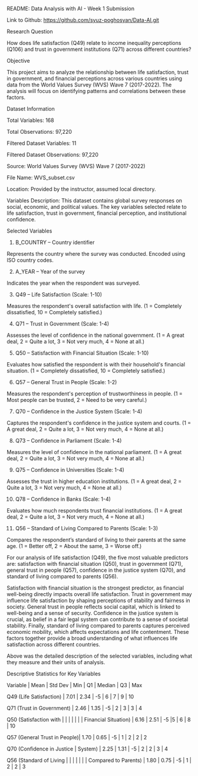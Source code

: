 README: Data Analysis with AI - Week 1 Submission

Link to Github: https://github.com/syuz-poghosyan/Data-AI.git

Research Question

How does life satisfaction (Q49) relate to income inequality perceptions (Q106) and trust in government institutions (Q71) across different countries?


Objective

This project aims to analyze the relationship between life satisfaction, trust in government, and financial perceptions across various countries using data from the World Values Survey (WVS) Wave 7 (2017-2022). The analysis will focus on identifying patterns and correlations between these factors.


Dataset Information

Total Variables: 168

Total Observations: 97,220

Filtered Dataset Variables: 11

Filtered Dataset Observations: 97,220

Source: World Values Survey (WVS) Wave 7 (2017-2022)

File Name: WVS_subset.csv

Location: Provided by the instructor, assumed local directory.


Variables Description: This dataset contains global survey responses on social, economic, and political values. The key variables selected relate to life satisfaction, trust in government, financial perception, and institutional confidence.

Selected Variables

1. B_COUNTRY – Country identifier

Represents the country where the survey was conducted. Encoded using ISO country codes.

2. A_YEAR – Year of the survey

Indicates the year when the respondent was surveyed.

3. Q49 – Life Satisfaction (Scale: 1-10)

Measures the respondent's overall satisfaction with life. (1 = Completely dissatisfied, 10 = Completely satisfied.)

4. Q71 – Trust in Government (Scale: 1-4)

Assesses the level of confidence in the national government. (1 = A great deal, 2 = Quite a lot, 3 = Not very much, 4 = None at all.)

5. Q50 – Satisfaction with Financial Situation (Scale: 1-10)

Evaluates how satisfied the respondent is with their household's financial situation. (1 = Completely dissatisfied, 10 = Completely satisfied.)

6. Q57 – General Trust in People (Scale: 1-2)

Measures the respondent's perception of trustworthiness in people. (1 = Most people can be trusted, 2 = Need to be very careful.)

7. Q70 – Confidence in the Justice System (Scale: 1-4)

Captures the respondent's confidence in the justice system and courts. (1 = A great deal, 2 = Quite a lot, 3 = Not very much, 4 = None at all.)

8. Q73 – Confidence in Parliament (Scale: 1-4)

Measures the level of confidence in the national parliament. (1 = A great deal, 2 = Quite a lot, 3 = Not very much, 4 = None at all.)

9. Q75 – Confidence in Universities (Scale: 1-4)

Assesses the trust in higher education institutions. (1 = A great deal, 2 = Quite a lot, 3 = Not very much, 4 = None at all.)

10. Q78 – Confidence in Banks (Scale: 1-4)

Evaluates how much respondents trust financial institutions. (1 = A great deal, 2 = Quite a lot, 3 = Not very much, 4 = None at all.)

11. Q56 – Standard of Living Compared to Parents (Scale: 1-3)

Compares the respondent’s standard of living to their parents at the same age. (1 = Better off, 2 = About the same, 3 = Worse off.)


For our analysis of life satisfaction (Q49), the five most valuable predictors are: satisfaction with financial situation (Q50), trust in government (Q71), general trust in people (Q57), confidence in the justice system (Q70), and standard of living compared to parents (Q56).

Satisfaction with financial situation is the strongest predictor, as financial well-being directly impacts overall life satisfaction. Trust in government may influence life satisfaction by shaping perceptions of stability and fairness in society. General trust in people reflects social capital, which is linked to well-being and a sense of security. Confidence in the justice system is crucial, as belief in a fair legal system can contribute to a sense of societal stability. Finally, standard of living compared to parents captures perceived economic mobility, which affects expectations and life contentment. These factors together provide a broad understanding of what influences life satisfaction across different countries.

Above was the detailed description of the selected variables, including what they measure and their units of analysis.


Descriptive Statistics for Key Variables

Variable                     | Mean  | Std Dev | Min  | Q1  | Median | Q3  | Max

Q49 (Life Satisfaction)      | 7.01  | 2.34    | -5   | 6   | 7      | 9   | 10

Q71 (Trust in Government)    | 2.46  | 1.35    | -5   | 2   | 3      | 3   | 4

Q50 (Satisfaction with       |       |         |      |     |        |     |
 Financial Situation)        | 6.16  | 2.51    | -5   |5    | 6      | 8   | 10

Q57 (General Trust in People)| 1.70  | 0.65    | -5   | 1   | 2      | 2   | 2

Q70 (Confidence in Justice   |
System)                      | 2.25  | 1.31    | -5   | 2   | 2      | 3   | 4

Q56 (Standard of Living      |       |         |      |     |        |     |
Compared to Parents)         | 1.80  | 0.75    | -5   | 1   | 2      | 2   | 3



